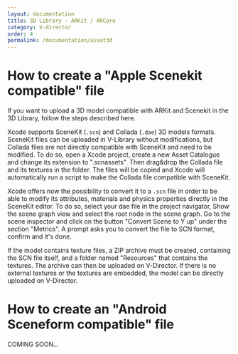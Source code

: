 ```yaml
---
layout: documentation
title: 3D Library - ARKit / ARCore
category: V-director
order: 4
permalink: /documentation/asset3d
---
```


# How to create a "Apple Scenekit compatible" file

If you want to upload a 3D model compatible with ARKit and Scenekit in the 3D Library, follow the steps described here.

Xcode supports SceneKit (`.scn`) and Collada (`.dae`) 3D models formats. SceneKit files can be uploaded in V-Library without modifications, but Collada files are not directly compatible with SceneKit and need to be modified. To do so, open a Xcode project, create a new Asset Catalogue and change its extension to ".scnassets".
Then drag&drop the Collada file and its textures in the folder. The files will be copied and Xcode will automatically run a script to make the Collada file compatible with SceneKit.

Xcode offers now the possibility to convert it to a `.scn` file in order to be able to modify its attributes, materials and physics properties directly in the SceneKit editor.
To do so, select your dae file in the project navigator, Show the scene graph view and select the root node in the scene graph. Go to the scene inspector and click on the button "Convert Scene to Y up" under the section "Metrics". A prompt asks you to convert the file to SCN format, confirm and it's done.

If the model contains texture files, a ZIP archive must be created, containing the SCN file itself, and a folder named "Resources" that contains the textures. The archive can then be uploaded on V-Director. If there is no external textures or the textures are embedded, the model can be directly uploaded on V-Director. 

# How to create an "Android Sceneform compatible" file

COMING SOON...